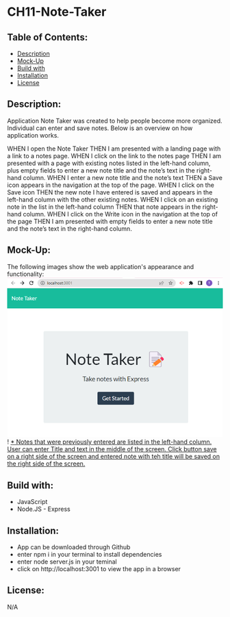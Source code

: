 # CH11-Note-Taker

## Table of Contents:
* [Description](https://github.com/T8886/CH11-Note-Taker#description)
* [Mock-Up](https://github.com/T8886/CH11-Note-Taker#mock-up)
* [Build with](https://github.com/T8886/CH11-Note-Taker#build-with)
* [Installation](https://github.com/T8886/CH11-Note-Taker#installation)
* [License](https://github.com/T8886/CH11-Note-Taker#license)

## Description:
Application Note Taker was created to help people become more organized. Individual can enter and save notes. Below is an overview on how application works.

WHEN I open the Note Taker
THEN I am presented with a landing page with a link to a notes page.
WHEN I click on the link to the notes page
THEN I am presented with a page with existing notes listed in the left-hand column, plus empty fields to enter a new note title and the note’s text in the right-hand column.
WHEN I enter a new note title and the note’s text
THEN a Save icon appears in the navigation at the top of the page.
WHEN I click on the Save icon
THEN the new note I have entered is saved and appears in the left-hand column with the other existing notes.
WHEN I click on an existing note in the list in the left-hand column
THEN that note appears in the right-hand column.
WHEN I click on the Write icon in the navigation at the top of the page
THEN I am presented with empty fields to enter a new note title and the note’s text in the right-hand column.

## Mock-Up:
The following images show the web application's appearance and functionality:
![* Click Start button to get to the next page.](public/assets/images/1.png)
! [* Notes that were previously entered are listed in the left-hand column. User can enter Title and text in the middle of the screen. Click button save on a right side of the screen and entered note with teh title will be saved on the right side of the screen.](public/assets/images/2.png)

## Build with:
* JavaScript
* Node.JS - Express

## Installation:
* App can be downloaded through Github
* enter npm i in your terminal to install dependencies 
* enter node server.js in your teminal
* click on http://localhost:3001 to view the app in a browser

## License:
N/A